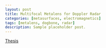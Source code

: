 ```yaml
---
layout: post
title: Multifocal Metalens for Doppler Radar
categories: [metasurfaces, electromagnetics]
tags: [metalens, dogbone, radar]
description: Sample placeholder post.
---
```



[Thesis](/assets/media/documents/HouseThesis_Spring20_V2.pdf)

